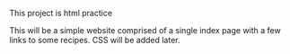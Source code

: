 This project is html practice

This will be a simple website comprised of a single index page with a few links to some recipes. CSS will be added later.
